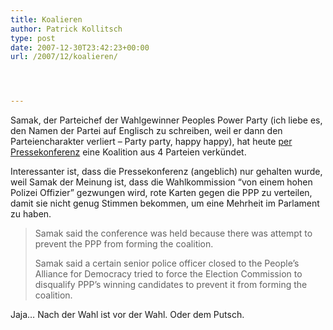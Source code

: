 ```yaml
---
title: Koalieren
author: Patrick Kollitsch
type: post
date: 2007-12-30T23:42:23+00:00
url: /2007/12/koalieren/




---
```

Samak, der Parteichef der Wahlgewinner Peoples Power Party (ich liebe es, den Namen der Partei auf Englisch zu schreiben, weil er dann den Parteiencharakter verliert &#8211; Party party, happy happy), hat heute [per Pressekonferenz][1] eine Koalition aus 4 Parteien verkündet.

Interessanter ist, dass die Pressekonferenz (angeblich) nur gehalten wurde, weil Samak der Meinung ist, dass die Wahlkommission &#8220;von einem hohen Polizei Offizier&#8221; gezwungen wird, rote Karten gegen die <span class="caps">PPP</span> zu verteilen, damit sie nicht genug Stimmen bekommen, um eine Mehrheit im Parlament zu haben. 

> Samak said the conference was held because there was attempt to prevent the <span class="caps">PPP</span> from forming the coalition.
> 
> Samak said a certain senior police officer closed to the People&#8217;s Alliance for Democracy tried to force the Election Commission to disqualify <span class="caps">PPP</span>&#8217;s winning candidates to prevent it from forming the coalition.

Jaja&#8230; Nach der Wahl ist vor der Wahl. Oder dem Putsch.

 [1]: http://www.nationmultimedia.com/breakingnews/read.php?newsid=30060762